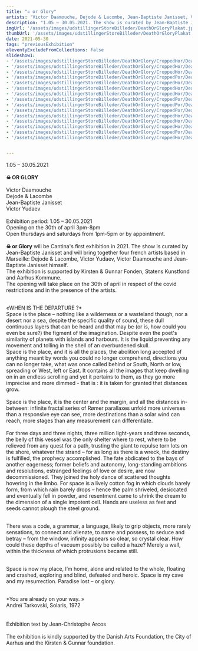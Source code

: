 ```yaml
---
title: "☠ or Glory"
artists: 'Victor Daamouche, Dejode & Lacombe, Jean-Baptiste Janisset, Victor Yudaev'
description: "1.05 – 30.05.2021. The show is curated by Jean-Baptiste Janisset and will bring together four french artists based in Marseille"
imgUrl: '/assets/images/udstillingerStoreBilleder/DeathOrGloryPlakat.jpg'
thumbUrl: '/assets/images/udstillingerStoreBilleder/DeathOrGloryPlakat.jpg'
date: 2021-05-30
tags: "previousExhibition"
eleventyExcludeFromCollections: false
slideshow1:
- '/assets/images/udstillingerStoreBilleder/DeathOrGlory/CroppedHor/Death_or_glory_cropped-2.jpg'
- '/assets/images/udstillingerStoreBilleder/DeathOrGlory/CroppedHor/Death_or_glory_cropped-3.jpg'
- '/assets/images/udstillingerStoreBilleder/DeathOrGlory/CroppedHor/Death_or_glory_cropped-4.jpg'
- '/assets/images/udstillingerStoreBilleder/DeathOrGlory/CroppedPor/Death_or_glory_cropped_portrait-2 copy.png'
- '/assets/images/udstillingerStoreBilleder/DeathOrGlory/CroppedHor/Death_or_glory_cropped-5.jpg'
- '/assets/images/udstillingerStoreBilleder/DeathOrGlory/CroppedHor/Death_or_glory_cropped-6.jpg'
- '/assets/images/udstillingerStoreBilleder/DeathOrGlory/CroppedHor/Death_or_glory_cropped-7.jpg'
- '/assets/images/udstillingerStoreBilleder/DeathOrGlory/CroppedPor/Death_or_glory_cropped_portrait-4 copy.png'
- '/assets/images/udstillingerStoreBilleder/DeathOrGlory/CroppedPor/Death_or_glory_cropped_portrait-6 copy.png'
- '/assets/images/udstillingerStoreBilleder/DeathOrGlory/CroppedPor/Death_or_glory_cropped_portrait-3 copy.png'
- '/assets/images/udstillingerStoreBilleder/DeathOrGlory/CroppedHor/Death_or_glory_cropped-8.jpg'
- '/assets/images/udstillingerStoreBilleder/DeathOrGlory/CroppedHor/Death_or_glory_cropped-9.jpg'
- '/assets/images/udstillingerStoreBilleder/DeathOrGlory/CroppedHor/Death_or_glory_cropped-10.jpg'
- '/assets/images/udstillingerStoreBilleder/DeathOrGlory/CroppedPor/Death_or_glory_cropped_portrait-5.png'
- '/assets/images/udstillingerStoreBilleder/DeathOrGlory/CroppedHor/Death_or_glory_cropped-11.jpg'


---
```

1.05 – 30.05.2021 
<br><br> 
<b>☠ OR GLORY</b><br>  
Victor Daamouche  
Dejode & Lacombe  
Jean-Baptiste Janisset  
Victor Yudaev  
<br>
Exhibition period: 1.05 – 30.05.2021  
Opening on the 30th of april 3pm-8pm  
Open thursdays and saturdays from 1pm-5pm or by appointment.  
<br>
<b>☠ or Glory</b> will be Cantina's first exhibition in 2021. The show is curated by Jean-Baptiste Janisset and will bring together four french artists based in Marseille: Dejode & Lacombe, Victor Yudaev, Victor Daamouche and Jean-Baptiste Janisset himself.  
The exhibition is supported by Kirsten & Gunnar Fonden, Statens Kunstfond and Aarhus Kommune.  
The opening will take place on the 30th of april in respect of the covid restrictions and in the presence of the artists.  
<br>

«WHEN IS THE DEPARTURE ?*  
Space is the place – nothing like a wilderness or a wasteland though, nor a desert nor a sea, despite the specific quality of sound, these dull continuous layers that can be heard and that may be (or is, how could you even be sure?) the figment of the imagination. Despite even the poet's similarity of planets with islands and harbours. It is the liquid preventing any movement and tolling in the shell of an overburdened skull.<br>
Space is the place, and it is all the places, the abolition long accepted of anything meant by words you could no longer comprehend, directions you can no longer take, what was once called behind or South, North or low, spreading or West, left or East. It contains all the images that keep dwelling on in an endless scrolling and yet it pertains to them, as they go more imprecise and more dimmed - that is : it is taken for granted that distances grow.<br>  
Space is the place, it is the center and the margin, and all the distances in-between: infinite fractal series of Rømer parallaxes unfold more universes than a responsive eye can see, more destinations than a solar wind can reach, more stages than any measurement can differentiate.  
<br>
For three days and three nights, three million light-years and three seconds, the belly of this vessel was the only shelter where to rest, where to be relieved from any quest for a path, trusting the giant to repulse torn lots on the shore, whatever the strand – for as long as there is a wreck, the destiny is fulfilled, the prophecy accomplished. The fate abdicated to the bays of another eagerness; former beliefs and autonomy, long-standing ambitions and resolutions, estranged feelings of love or desire, are now decommissioned. They joined the holy dance of scattered thoughts hovering in the limbo. For space is a lively cotton fog in which clouds barely form, from which rain barely drops – hence the palm shriveled, desiccated and eventually fell in powder, and resentment came to shrink the dream to the dimension of a single impotent cell. Hands are useless as feet and seeds cannot plough the steel ground. <br><br> 

There was a code, a grammar, a language, likely to grip objects, more rarely sensations, to connect and alienate, to name and possess, to seduce and betray – from the window, infinity appears so clear, so crystal clear. How could these depths of vacuum possibly be called a haze? Merely a wall, within the thickness of which protrusions became still.<br><br>

Space is now my place, I’m home, alone and related to the whole, floating and crashed, exploring and blind, defeated and heroic. Space is my cave and my resurrection. Paradise lost – or glory.<br><br>  

*You are already on your way. »  
Andreï Tarkovski, Solaris, 1972  
<br><br>
Exhibition text by Jean-Christophe Arcos
<br><br>
The exhibition is kindly supported by the Danish Arts Foundation, the City of Aarhus and the Kirsten & Gunnar foundation.